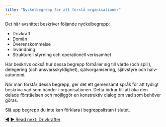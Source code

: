 ```yaml
---
title: "Nyckelbegrepp för att förstå organisationer"
---
```



Det här avsnittet beskriver följande nyckelbegrepp:

- Drivkraft
- Domän
- Överenskommelse
- Invändning
- Strukturell styrning och operationell verksamhet

Här beskrivs också hur dessa begrepp förhåller sig till värde (och spill), delegering (och ansvarsskyldighet), självorganisering, självstyre och halv-autonomi.

När man förstår dessa begrepp, ger det ett gemensamt språk för att tydligt beskriva vad som händer i organisationen. Detta bidrar till att öka den delade förståelsen och möjliggör en konstruktiv dialog om vad som behöver göras.

Slå upp begrepp du inte kan förklara i begreppslistan i slutet.

<div class="bottom-nav">
<a href="principles.html" title="Back to: De Sju Principerna">◀</a> <a href="driver.html" title="Read next: Drivkrafter">▶ Read next: Drivkrafter</a>
</div>


<script type="text/javascript">
Mousetrap.bind('g n', function() {
    window.location.href = 'driver.html';
    return false;
});
</script>

